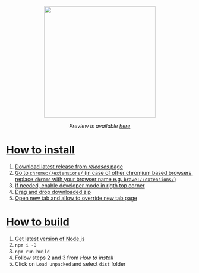 <div align="center">
 <img height="300" src="https://user-images.githubusercontent.com/30326322/182018328-bd4d4010-f2fa-4d48-896c-940b024e6e45.png">
 
 <i>Preview is available <a href="https://kpostekk.github.io/minimal-new-tab/">here</i>
</div>


# How to install

1. Download latest release from *releases* page
2. Go to `chrome://extensions/` (in case of other chromium based browsers, replace `chrome` with your browser name e.g. `brave://extensions/`)
3. If needed, enable developer mode in rigth top corner
4. Drag and drop downloaded zip
5. Open new tab and allow to override new tab page

# How to build

1. Get latest version of [Node.js](https://nodejs.org/en/)
2. `npm i -D`
3. `npm run build`
4. Follow steps 2 and 3 from *How to install* 
5. Click on `Load unpacked` and select `dist` folder
